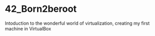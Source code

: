 # 42_Born2beroot
Intoduction to the wonderful world of virtualization, creating my first machine in VirtualBox
